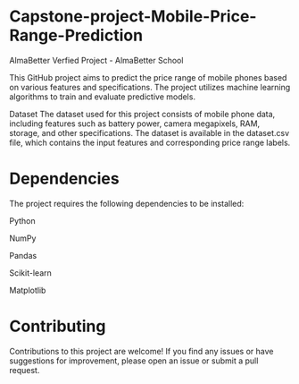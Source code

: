# Capstone-project-Mobile-Price-Range-Prediction
AlmaBetter Verfied Project - AlmaBetter School

This GitHub project aims to predict the price range of mobile phones based on various features and specifications. The project utilizes machine learning algorithms to train and evaluate predictive models.

Dataset
The dataset used for this project consists of mobile phone data, including features such as battery power, camera megapixels, RAM, storage, and other specifications. The dataset is available in the dataset.csv file, which contains the input features and corresponding price range labels.

# **Dependencies**

The project requires the following dependencies to be installed:

Python 

NumPy

Pandas

Scikit-learn 

Matplotlib 

# **Contributing**

Contributions to this project are welcome! If you find any issues or have suggestions for improvement, please open an issue or submit a pull request.

